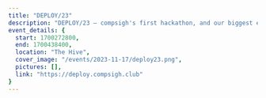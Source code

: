 ```yaml
---
title: "DEPLOY/23"
description: "DEPLOY/23 — compsigh's first hackathon, and our biggest event of the semester. An interdisciplinary three-day event, bringing together the best minds in CS, design, and engineering to hack on a project for a weekend."
event_details: {
  start: 1700272800,
  end: 1700438400,
  location: "The Hive",
  cover_image: "/events/2023-11-17/deploy23.png",
  pictures: [],
  link: "https://deploy.compsigh.club"
}
---
```

